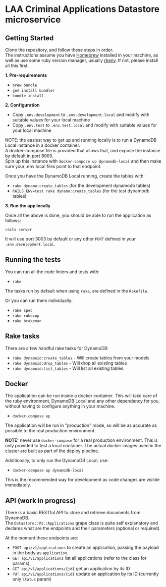 # LAA Criminal Applications Datastore microservice

## Getting Started

Clone the repository, and follow these steps in order.  
The instructions assume you have [Homebrew](https://brew.sh) installed in your machine, as well as use some ruby version manager, usually [rbenv](https://github.com/rbenv/rbenv). If not, please install all this first.

**1. Pre-requirements**

* `brew bundle`
* `gem install bundler`
* `bundle install`

**2. Configuration**

* Copy `.env.development` to `.env.development.local` and modify with suitable values for your local machine
* Copy `.env.test` to `.env.test.local` and modify with suitable values for your local machine

NOTE: the easiest way to get up and running locally is to run a DynamoDB Local instance in a docker container.  
A docker-compose file is provided that allows that, and expose the instance by default in port 8000.  
Spin up this instance with `docker-compose up dynamodb-local` and then make sure your .env local files point to that endpoint.

Once you have the DynamoDB Local running, create the tables with:

* `rake dynamo:create_tables` (for the development dynamodb tables)
* `RAILS_ENV=test rake dynamo:create_tables` (for the test dynamodb tables)

**3. Run the app locally**

Once all the above is done, you should be able to run the application as follows:

`rails server`

It will use port 3003 by default or any other `PORT` defined in your `.env.development.local`.

## Running the tests

You can run all the code linters and tests with:

* `rake`

The tasks run by default when using `rake`, are defined in the `Rakefile`.

Or you can run them individually:

* `rake spec`
* `rake rubocop`
* `rake brakeman`

## Rake tasks

There are a few handful rake tasks for DynamoDB:

* `rake dynamoid:create_tables` - Will create tables from your models
* `rake dynamoid:drop_tables` - Will drop all existing tables
* `rake dynamoid:list_tables` - Will list all existing tables

## Docker

The application can be run inside a docker container. This will take care of the ruby environment, DynamoDB Local 
and any other dependency for you, without having to configure anything in your machine.

* `docker-compose up`

The application will be run in "production" mode, so will be as accurate as possible to the real production environment.

**NOTE:** never use `docker-compose` for a real production environment. This is only provided to test a local container. The
actual docker images used in the cluster are built as part of the deploy pipeline.

Additionally, to only run the DynamoDB Local, use:

* `docker-compose up dynamodb-local`

This is the recommended way for development as code changes are visible immediately.

## API (work in progress)

There is a basic RESTful API to store and retrieve documents from DynamoDB.  
The `Datastore::V1::Applications` grape class is quite self explanatory and declares what are the endpoints and their parameters (optional or required).

At the moment these endpoints are:

* `POST api/v1/applications` to create an application, passing the payload in the body as `application`.
* `GET api/v1/applications` list all applications (refer to the class for params)
* `GET api/v1/applications/{id}` get an application by its ID
* `PUT api/v1/applications/{id}` update an application by its ID (currently only `status` param)
